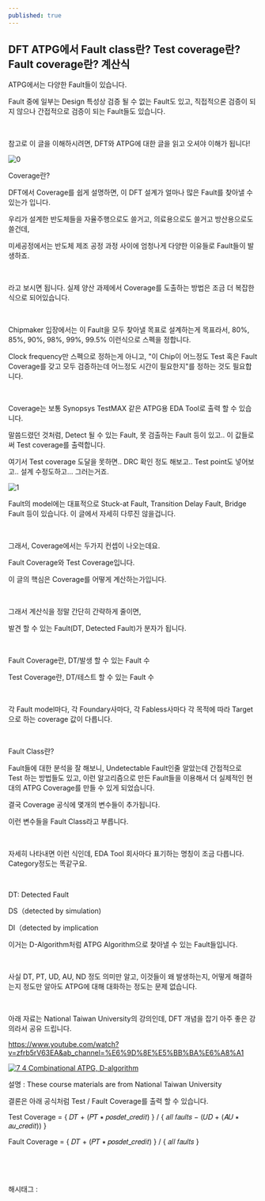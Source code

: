 ```yaml
---
published: true
---
```

## DFT ATPG에서 Fault class란? Test coverage란? Fault coverage란? 계산식

ATPG에서는 다양한 Fault들이 있습니다.

Fault 중에 일부는 Design 특성상 검증 될 수 없는 Fault도 있고, 직접적으론 검증이 되지 않으나 간접적으로 검증이 되는 Fault들도 있습니다.

​

참고로 이 글을 이해하시려면, DFT와 ATPG에 대한 글을 읽고 오셔야 이해가 됩니다!

![0](/asset/img/223350462437/0.png)

Coverage란?

DFT에서 Coverage를 쉽게 설명하면, 이 DFT 설계가 얼마나 많은 Fault를 찾아낼 수 있는가 입니다.

우리가 설계한 반도체들을 자율주행으로도 쓸거고, 의료용으로도 쓸거고 방산용으로도 쓸건데,

미세공정에서는 반도체 제조 공정 과정 사이에 엄청나게 다양한 이유들로 Fault들이 발생하죠.

​

라고 보시면 됩니다. 실제 양산 과제에서 Coverage를 도출하는 방법은 조금 더 복잡한 식으로 되어있습니다.

​

Chipmaker 입장에서는 이 Fault을 모두 찾아낼 목표로 설계하는게 목표라서, 80%, 85%, 90%, 98%, 99%, 99.5% 이런식으로 스펙을 정합니다.

Clock frequency만 스펙으로 정하는게 아니고, "이 Chip이 어느정도 Test 혹은 Fault Coverage를 갖고 모두 검증하는데 어느정도 시간이 필요한지"를 정하는 것도 필요합니다.

​

Coverage는 보통 Synopsys TestMAX 같은 ATPG용 EDA Tool로 출력 할 수 있습니다.

말씀드렸던 것처럼, Detect 될 수 있는 Fault, 못 검출하는 Fault 등이 있고.. 이 값들로써 Test coverage를 출력합니다.

여기서 Test coverage 도달을 못하면.. DRC 확인 정도 해보고.. Test point도 넣어보고.. 설계 수정도하고... 그러는거죠.

![1](/asset/img/223350462437/1.png)

Fault의 model에는 대표적으로 Stuck-at Fault, Transition Delay Fault, Bridge Fault 등이 있습니다. 이 글에서 자세히 다루진 않을겁니다.

​

그래서, Coverage에서는 두가지 컨셉이 나오는데요.

Fault Coverage와 Test Coverage입니다.

이 글의 핵심은 Coverage를 어떻게 계산하는가입니다.

​

그래서 계산식을 정말 간단히 간략하게 줄이면,

발견 할 수 있는 Fault(DT, Detected Fault)가 분자가 됩니다.

​

Fault Coverage란, DT/발생 할 수 있는 Fault 수

Test Coverage란, DT/테스트 할 수 있는 Fault 수

​

각 Fault model마다, 각 Foundary사마다, 각 Fabless사마다 각 목적에 따라 Target으로 하는 coverage 값이 다릅니다.

​

Fault Class란?

Fault들에 대한 분석을 잘 해보니, Undetectable Fault인줄 알았는데 간접적으로 Test 하는 방법들도 있고, 이런 알고리즘으로 만든 Fault들을 이용해서 더 실제적인 현대의 ATPG Coverage를 만들 수 있게 되었습니다.

결국 Coverage 공식에 몇개의 변수들이 추가됩니다.

이런 변수들을 Fault Class라고 부릅니다.

​

자세히 나타내면 이런 식인데, EDA Tool 회사마다 표기하는 명칭이 조금 다릅니다. Category정도는 똑같구요.

​

DT: Detected Fault

DS（detected by simulation)

DI（detected by implication

이거는 D-Algorithm처럼 ATPG Algorithm으로 찾아낼 수 있는 Fault들입니다.

​

사실 DT, PT, UD, AU, ND 정도 의미만 알고, 이것들이 왜 발생하는지, 어떻게 해결하는지 정도만 알아도 ATPG에 대해 대화하는 정도는 문제 없습니다.

​

아래 자료는 National Taiwan University의 강의인데, DFT 개념을 잡기 아주 좋은 강의라서 공유 드립니다.

https://www.youtube.com/watch?v=zfrb5rV63EA&ab_channel=%E6%9D%8E%E5%BB%BA%E6%A8%A1

[![7 4 Combinational ATPG, D-algorithm](https://i.ytimg.com/vi/zfrb5rV63EA/hqdefault.jpg)](https://www.youtube.com/watch?v=zfrb5rV63EA&ab_channel=%E6%9D%8E%E5%BB%BA%E6%A8%A1)

설명 : These course materials are from National Taiwan University

결론은 아래 공식처럼 Test / Fault Coverage를 출력 할 수 있습니다.

Test Coverage = { 𝐷𝑇 + (𝑃𝑇 ∗ 𝑝𝑜𝑠𝑑𝑒𝑡_𝑐𝑟𝑒𝑑𝑖𝑡) } / { 𝑎𝑙𝑙 𝑓𝑎𝑢𝑙𝑡𝑠 − (𝑈𝐷 + (𝐴𝑈 ∗ 𝑎𝑢_𝑐𝑟𝑒𝑑𝑖𝑡)) }

Fault Coverage = { 𝐷𝑇 + (𝑃𝑇 ∗ 𝑝𝑜𝑠𝑑𝑒𝑡_𝑐𝑟𝑒𝑑𝑖𝑡) } / { 𝑎𝑙𝑙 𝑓𝑎𝑢𝑙𝑡𝑠 }

​

​

 해시태그 : 